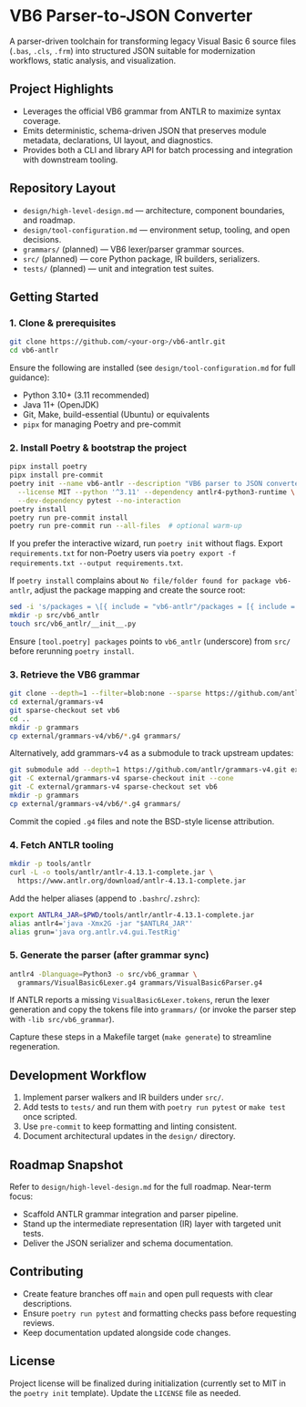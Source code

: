 # VB6 Parser-to-JSON Converter

A parser-driven toolchain for transforming legacy Visual Basic 6 source files (`.bas`, `.cls`, `.frm`) into structured JSON suitable for modernization workflows, static analysis, and visualization.

## Project Highlights
- Leverages the official VB6 grammar from ANTLR to maximize syntax coverage.
- Emits deterministic, schema-driven JSON that preserves module metadata, declarations, UI layout, and diagnostics.
- Provides both a CLI and library API for batch processing and integration with downstream tooling.

## Repository Layout
- `design/high-level-design.md` — architecture, component boundaries, and roadmap.
- `design/tool-configuration.md` — environment setup, tooling, and open decisions.
- `grammars/` (planned) — VB6 lexer/parser grammar sources.
- `src/` (planned) — core Python package, IR builders, serializers.
- `tests/` (planned) — unit and integration test suites.

## Getting Started

### 1. Clone & prerequisites
```bash
git clone https://github.com/<your-org>/vb6-antlr.git
cd vb6-antlr
```
Ensure the following are installed (see `design/tool-configuration.md` for full guidance):
- Python 3.10+ (3.11 recommended)
- Java 11+ (OpenJDK)
- Git, Make, build-essential (Ubuntu) or equivalents
- `pipx` for managing Poetry and pre-commit

### 2. Install Poetry & bootstrap the project
```bash
pipx install poetry
pipx install pre-commit
poetry init --name vb6-antlr --description "VB6 parser to JSON converter" \
  --license MIT --python '^3.11' --dependency antlr4-python3-runtime \
  --dev-dependency pytest --no-interaction
poetry install
poetry run pre-commit install
poetry run pre-commit run --all-files  # optional warm-up
```
If you prefer the interactive wizard, run `poetry init` without flags. Export `requirements.txt` for non-Poetry users via `poetry export -f requirements.txt --output requirements.txt`.

If `poetry install` complains about `No file/folder found for package vb6-antlr`, adjust the package mapping and create the source root:
```bash
sed -i 's/packages = \[{ include = "vb6-antlr"/packages = [{ include = "vb6_antlr"/' pyproject.toml || true
mkdir -p src/vb6_antlr
touch src/vb6_antlr/__init__.py
```
Ensure `[tool.poetry] packages` points to `vb6_antlr` (underscore) from `src/` before rerunning `poetry install`.

### 3. Retrieve the VB6 grammar
```bash
git clone --depth=1 --filter=blob:none --sparse https://github.com/antlr/grammars-v4.git external/grammars-v4
cd external/grammars-v4
git sparse-checkout set vb6
cd ..
mkdir -p grammars
cp external/grammars-v4/vb6/*.g4 grammars/
```
Alternatively, add grammars-v4 as a submodule to track upstream updates:
```bash
git submodule add --depth=1 https://github.com/antlr/grammars-v4.git external/grammars-v4
git -C external/grammars-v4 sparse-checkout init --cone
git -C external/grammars-v4 sparse-checkout set vb6
mkdir -p grammars
cp external/grammars-v4/vb6/*.g4 grammars/
```
Commit the copied `.g4` files and note the BSD-style license attribution.

### 4. Fetch ANTLR tooling
```bash
mkdir -p tools/antlr
curl -L -o tools/antlr/antlr-4.13.1-complete.jar \
  https://www.antlr.org/download/antlr-4.13.1-complete.jar
```

Add the helper aliases (append to `.bashrc`/`.zshrc`):
```bash
export ANTLR4_JAR=$PWD/tools/antlr/antlr-4.13.1-complete.jar
alias antlr4='java -Xmx2G -jar "$ANTLR4_JAR"'
alias grun='java org.antlr.v4.gui.TestRig'
```

### 5. Generate the parser (after grammar sync)
```bash
antlr4 -Dlanguage=Python3 -o src/vb6_grammar \
  grammars/VisualBasic6Lexer.g4 grammars/VisualBasic6Parser.g4
```
If ANTLR reports a missing `VisualBasic6Lexer.tokens`, rerun the lexer generation and copy the tokens file into `grammars/` (or invoke the parser step with `-lib src/vb6_grammar`).

Capture these steps in a Makefile target (`make generate`) to streamline regeneration.

## Development Workflow
1. Implement parser walkers and IR builders under `src/`.
2. Add tests to `tests/` and run them with `poetry run pytest` or `make test` once scripted.
3. Use `pre-commit` to keep formatting and linting consistent.
4. Document architectural updates in the `design/` directory.

## Roadmap Snapshot
Refer to `design/high-level-design.md` for the full roadmap. Near-term focus:
- Scaffold ANTLR grammar integration and parser pipeline.
- Stand up the intermediate representation (IR) layer with targeted unit tests.
- Deliver the JSON serializer and schema documentation.

## Contributing
- Create feature branches off `main` and open pull requests with clear descriptions.
- Ensure `poetry run pytest` and formatting checks pass before requesting reviews.
- Keep documentation updated alongside code changes.

## License
Project license will be finalized during initialization (currently set to MIT in the `poetry init` template). Update the `LICENSE` file as needed.
